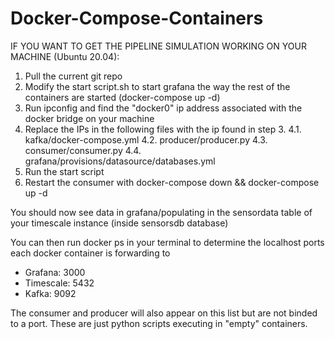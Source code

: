 # Docker-Compose-Containers

IF YOU WANT TO GET THE PIPELINE SIMULATION WORKING ON YOUR MACHINE (Ubuntu 20.04): 

1. Pull the current git repo
2. Modify the start script.sh to start grafana the way the rest of the containers are started (docker-compose up -d)
3. Run ipconfig and find the "docker0" ip address associated with the docker bridge on your machine
4. Replace the IPs in the following files with the  ip found in step 3.
  4.1. kafka/docker-compose.yml
  4.2. producer/producer.py
  4.3. consumer/consumer.py
  4.4. grafana/provisions/datasource/databases.yml
5. Run the start script
6. Restart the consumer with 
docker-compose down && docker-compose up -d

You should now see data in grafana/populating in the sensordata table of your timescale instance (inside sensorsdb database)

You can then run docker ps in your terminal to determine the localhost ports each docker container is forwarding to
  - Grafana: 3000
  - Timescale: 5432
  - Kafka: 9092

The consumer and producer will also appear on this list but are not binded to a port. These are just python scripts executing in "empty" containers.

